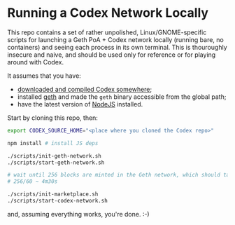 # Running a Codex Network Locally

This repo contains a set of rather unpolished, Linux/GNOME-specific scripts for 
launching a Geth PoA + Codex network locally (running bare, no containers) and
seeing each process in its own terminal. This is thouroughly insecure and naive,
and should be used only for reference or for playing around with Codex.

It assumes that you have:

* [downloaded and compiled Codex somewhere](https://github.com/codex-storage/nim-codex/);
* installed [geth](https://github.com/ethereum/go-ethereum) and made the `geth` binary accessible from the global path;
* have the latest version of [NodeJS](https://nodejs.org/en) installed.

Start by cloning this repo, then:

```bash
export CODEX_SOURCE_HOME="<place where you cloned the Codex repo>"

npm install # install JS deps

./scripts/init-geth-network.sh
./scripts/start-geth-network.sh

# wait until 256 blocks are minted in the Geth network, which should take
# 256/60 ~ 4m30s

./scripts/init-marketplace.sh
./scripts/start-codex-network.sh
```

and, assuming everything works, you're done. :-)